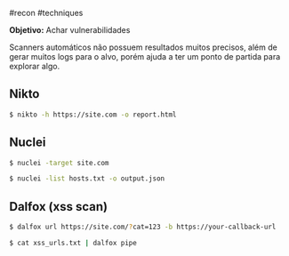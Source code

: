 #recon #techniques 

**Objetivo:** Achar vulnerabilidades

Scanners automáticos não possuem resultados muitos precisos, além de gerar muitos logs para o alvo, porém ajuda a ter um ponto de partida para explorar algo.

## Nikto

```sh
$ nikto -h https://site.com -o report.html
```

## Nuclei

```sh
$ nuclei -target site.com
```

```sh
$ nuclei -list hosts.txt -o output.json
```

## Dalfox (xss scan)


```sh
$ dalfox url https://site.com/?cat=123 -b https://your-callback-url
```

```sh
$ cat xss_urls.txt | dalfox pipe
```